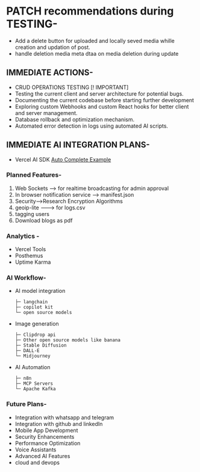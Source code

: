 # PATCH recommendations during TESTING-
- Add a delete button for uploaded and locally seved media whille creation and updation of post.
- handle deletion media meta dtaa on media deletion during update

## IMMEDIATE ACTIONS-
* CRUD OPERATIONS TESTING [! IMPORTANT]
* Testing the current client and server architecture for potential bugs.
* Documenting the current codebase before starting further development
* Exploring custom Webhooks and custom React hooks for better client and server management.
* Database rollback and optimization mechanism.
* Automated error detection in logs using automated AI scripts. 

## IMMEDIATE AI INTEGRATION PLANS-
* Vercel AI SDK [Auto Complete Example](https://ai-sdk.dev/docs/ai-sdk-ui/completion)

### Planned Features-  
1. Web Sockets --> for realtime broadcasting for admin approval 
2. In browser notification service --> manifest.json
3. Security-->Research Encryption Algorithms
4. geoip-lite ---> for logs.csv
5. tagging users
6. Download blogs as pdf
   
### Analytics -
* Vercel Tools
* Posthemus
* Uptime Karma

### AI Workflow-
* AI model integration
   ``` 
   ├─ langchain
   ├─ copilot kit
   └─ open source models
   ```
* Image generation
   ```
   ├─ Clipdrop api
   ├─ Other open source models like banana
   ├─ Stable Diffusion
   ├─ DALL-E
   └─ Midjourney
   ```
* AI Automation
   ``` 
   ├─ n8n
   ├─ MCP Servers
   └─ Apache Kafka
   ```

### Future Plans-
* Integration with whatsapp and telegram
* Integration with github and linkedIn
* Mobile App Development
* Security Enhancements
* Performance Optimization
* Voice Assistants
* Advanced AI Features
* cloud and devops
